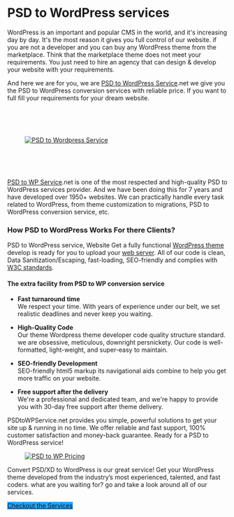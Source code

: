 # PSD to WordPress services 


<p> WordPress is an important and popular CMS in the world, and it's increasing day by day. It's the most reason it gives you full control of our website.  if you are not a developer and you can buy any WordPress theme from the marketplace.  Think that the marketplace theme does not meet your requirements.  You just need to hire an agency that can design &amp; develop your website with your requirements.</p>

<p>And here we are for you, we are <a href="https://psdtowp.dev/">PSD to WordPress Service</a>.net we give you the PSD to WordPress conversion services with reliable price. If you want to full fill your requirements for your dream website.</p>


<br><br><br>
<figure class="wp-block-image size-large"><a href="https://psdtowp.dev" target="_blank" rel="noreferrer noopener"><img src="https://psdtowp.dev/wp-content/uploads/2020/01/psd-to-wordpress-development.jpg" alt="PSD to Wordpress Service" class="wp-image-616"/></a></figure>
<br><br><br>

<p class="mb35"><a href="https://psdtowp.dev/">PSD to WP Service</a>.net is one of the most respected and high-quality PSD to WordPress services provider. And we have been doing this for 7 years and have developed over 1950+ websites. We can practically handle every task related to WordPress, from theme customization to migrations, PSD to WordPress conversion service, etc.</p>

<h3 class="mb10">How PSD to WordPress Works For there Clients?</h3>

<p class="mb35"> PSD to WordPress service, Website Get a fully functional <a rel="noreferrer noopener" href="https://themepiko.com/" target="_blank">WordPress theme</a> develop is ready for you to upload your <a rel="noreferrer noopener" href="https://pikohost.com/" target="_blank">web server</a>. All of our code is clean, Data Sanitization/Escaping, fast-loading, SEO-friendly and complies with <a rel="noreferrer noopener" href="https://www.w3.org/standards/" target="_blank">W3C standards</a>.</p>

<h4 class="mb20">The extra facility from PSD to WP conversion service</h4>

<ul class="mb0 mt0"><li><strong> Fast turnaround time </strong><br>  We respect your time. With years of experience under our belt, we set realistic deadlines and never keep you waiting. </li></ul>

<ul class="mb0 mt10"><li> <strong>High-Quality Code </strong><br>  Our theme Wordpress theme developer code quality structure standard. we are obsessive, meticulous, downright persnickety. Our code is well-formatted, light-weight, and super-easy to maintain. </li></ul>

<ul class="mb0 mt10"><li> <strong>SEO-friendly Development </strong><br> SEO-friendly html5 markup its navigational aids combine to help you get more traffic on your website.</li></ul>

<ul class="mb35 mt10"><li><strong> Free support after the delivery </strong><br>   We're a professional and dedicated team, and we're happy to provide you with 30-day free support after theme delivery.</li></ul>

<p class="mb35">PSDtoWPService.net provides you simple,  powerful solutions to get your site up &amp; running in no time. We offer reliable and fast support, 100% customer satisfaction and money-back guarantee. Ready for a PSD to WordPress service!</p>

<figure class="wp-block-image size-large"><a href="https://psdtowp.dev" target="_blank" rel="noreferrer noopener"><img src="https://psdtowpservice.net/wp-content/uploads/2020/01/psdtowp-pricing-1024x762.png" alt="PSD to WP Pricing" class="wp-image-483"/></a></figure>

<p class="mb50">Convert PSD/XD to WordPress is our great service! Get your WordPress theme developed from the industry’s most experienced, talented, and fast coders. what are you waiting for? go and take a look around all of our services.</p>

<div class="wp-block-button"><a class="wp-block-button__link has-background no-border-radius" href="https://psdtowp.dev/" style="background-color:#1fa3ff" target="_blank" rel="noreferrer noopener">Checkout the Services</a></div>
